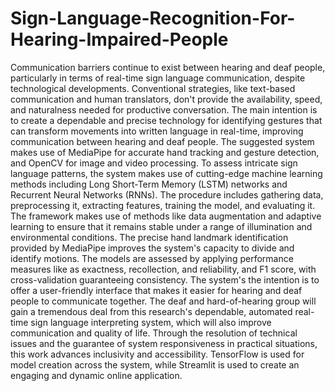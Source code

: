 # Sign-Language-Recognition-For-Hearing-Impaired-People

Communication barriers continue to exist between hearing and deaf people, particularly in terms of real-time sign language communication, despite technological developments. Conventional strategies, like text-based communication and human translators, don't provide the availability, speed, and naturalness needed for productive conversation. The main intention is to create a dependable and precise technology for identifying gestures that can transform movements into written language in real-time, improving communication between hearing and deaf people. The suggested system makes use of MediaPipe for accurate hand tracking and gesture detection, and OpenCV for image and video processing. To assess intricate sign language patterns, the system makes use of cutting-edge machine learning methods including Long Short-Term Memory (LSTM) networks and Recurrent Neural Networks (RNNs). The procedure includes gathering data, preprocessing it, extracting features, training the model, and evaluating it. The framework makes use of methods like data augmentation and adaptive learning to ensure that it remains stable under a range of illumination and environmental conditions. The precise hand landmark identification provided by MediaPipe improves the system's capacity to divide and identify motions. The models are assessed by applying performance measures like as exactness, recollection, and reliability, and F1 score, with cross-validation guaranteeing consistency. The system's the intention is to offer a user-friendly interface that makes it easier for hearing and deaf people to communicate together. The deaf and hard-of-hearing group will gain a tremendous deal from this research's dependable, automated real-time sign language interpreting system, which will also improve communication and quality of life. Through the resolution of technical issues and the guarantee of system responsiveness in practical situations, this work advances inclusivity and accessibility. TensorFlow is used for model creation across the system, while Streamlit is used to create an engaging and dynamic online application. 
